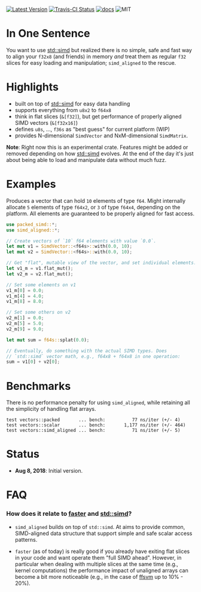 [![Latest Version]][crates.io]
[![Travis-CI Status]][travis]
[![docs]][docs.rs]
![MIT]

# In One Sentence

You want to use [std::simd](https://github.com/rust-lang-nursery/packed_simd/) but realized there is no simple, safe and fast way to align your `f32x8` (and friends) in memory _and_ treat them as regular `f32` slices for easy loading and manipulation; `simd_aligned` to the rescue.



# Highlights

* built on top of [std::simd](https://github.com/rust-lang-nursery/packed_simd/) for easy data handling
* supports everything from `u8x2` to `f64x8`
* think in flat slices (`&[f32]`), but get performance of properly aligned SIMD vectors (`&[f32x16]`)
* defines `u8s`, ..., `f36s` as "best guess" for current platform (WIP)
* provides N-dimensional `SimdVector` and NxM-dimensional `SimdMatrix`.


**Note**: Right now this is an experimental crate. Features might be added or removed depending on how [std::simd](https://github.com/rust-lang-nursery/packed_simd/) evolves. At the end of the day it's just about being able to load and manipulate data without much fuzz.


# Examples

Produces a vector that can hold `10` elements of type `f64`. Might internally
allocate `5` elements of type `f64x2`, or `3` of type `f64x4`, depending on the platform.
All elements are guaranteed to be properly aligned for fast access.

```rust
use packed_simd::*;
use simd_aligned::*;

// Create vectors of `10` f64 elements with value `0.0`.
let mut v1 = SimdVector::<f64s>::with(0.0, 10);
let mut v2 = SimdVector::<f64s>::with(0.0, 10);

// Get "flat", mutable view of the vector, and set individual elements:
let v1_m = v1.flat_mut();
let v2_m = v2.flat_mut();

// Set some elements on v1
v1_m[0] = 0.0;
v1_m[4] = 4.0;
v1_m[8] = 8.0;

// Set some others on v2
v2_m[1] = 0.0;
v2_m[5] = 5.0;
v2_m[9] = 9.0;

let mut sum = f64s::splat(0.0);

// Eventually, do something with the actual SIMD types. Does
// `std::simd` vector math, e.g., f64x8 + f64x8 in one operation:
sum = v1[0] + v2[0];
```

# Benchmarks

There is no performance penalty for using `simd_aligned`, while retaining all the
simplicity of handling flat arrays.

```
test vectors::packed       ... bench:          77 ns/iter (+/- 4)
test vectors::scalar       ... bench:       1,177 ns/iter (+/- 464)
test vectors::simd_aligned ... bench:          71 ns/iter (+/- 5)
```


# Status

* **Aug 8, 2018**: Initial version.


# FAQ

### How does it relate to [faster](https://github.com/AdamNiederer/faster) and [std::simd](https://github.com/rust-lang-nursery/packed_simd/)?

* `simd_aligned` builds on top of `std::simd`. At aims to provide common, SIMD-aligned
data structure that support simple and safe scalar access patterns.

* `faster` (as of today) is really good if you already have exiting flat slices in your code
and want operate them "full SIMD ahead". However, in particular when dealing with multiple
slices at the same time (e.g., kernel computations) the performance impact of unaligned arrays can
become a bit more noticeable (e.g., in the case of [ffsvm](https://github.com/ralfbiedert/ffsvm-rust/) up to 10% - 20%).




[travis]: https://travis-ci.org/ralfbiedert/simd_aligned
[Travis-CI Status]: https://travis-ci.org/ralfbiedert/simd_aligned.svg?branch=master
[Latest Version]: https://img.shields.io/crates/v/simd_aligned.svg
[crates.io]: https://crates.io/crates/simd_aligned
[MIT]: https://img.shields.io/badge/license-MIT-blue.svg
[docs]: https://docs.rs/simd_aligned/badge.svg
[docs.rs]: https://docs.rs/simd_aligned/

